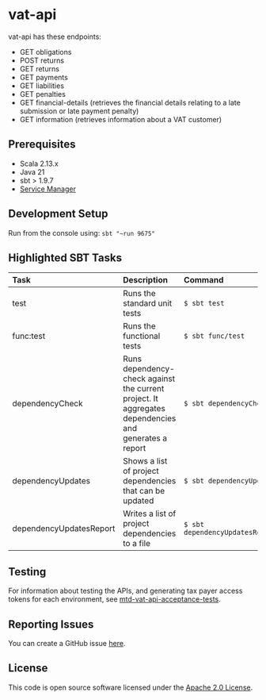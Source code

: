 # vat-api

vat-api has these endpoints:
  - GET obligations
  - POST returns
  - GET returns
  - GET payments
  - GET liabilities
  - GET penalties
  - GET financial-details (retrieves the financial details relating to a late submission or late payment penalty)
  - GET information (retrieves information about a VAT customer)

## Prerequisites 
- Scala 2.13.x
- Java 21
- sbt > 1.9.7
- [Service Manager](https://github.com/hmrc/sm2)

## Development Setup

Run from the console using: `sbt "~run 9675"`

## Highlighted SBT Tasks
Task | Description | Command
:-------|:------------|:-----
test | Runs the standard unit tests | ```$ sbt test```
func:test  | Runs the functional tests | ```$ sbt func/test ```
dependencyCheck | Runs dependency-check against the current project. It aggregates dependencies and generates a report | ```$ sbt dependencyCheck```
dependencyUpdates |  Shows a list of project dependencies that can be updated | ```$ sbt dependencyUpdates```
dependencyUpdatesReport | Writes a list of project dependencies to a file | ```$ sbt dependencyUpdatesReport```

## Testing

For information about testing the APIs, and generating tax payer access tokens for each environment, see [mtd-vat-api-acceptance-tests](https://github.com/hmrc/mtd-vat-api-acceptance-tests).

## Reporting Issues

You can create a GitHub issue [here](https://github.com/hmrc/vat-api/issues).

## License

This code is open source software licensed under the [Apache 2.0 License](http://www.apache.org/licenses/LICENSE-2.0.html).
